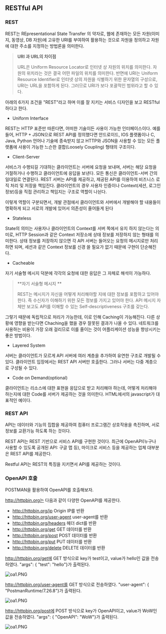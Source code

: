 ## RESTful API

### REST

REST는 REpresentational State Transfer 의 약자로, 웹에 존재하는 모든 자원(이미지, 동영상, DB 자원)에 고유한 URI를 부여하여 활용하는 것으로 자원을 정의하고 자원에 대한 주소를 지정하는 방법론을 의미한다. 

> **URI 과 URL의 차이점**
>
> URL은 Uniform Resource Locator로 인터넷 상 자원의 위치를 의미한다. 자원의 위치라는 것은 결국 어떤 파일의 위치를 의미한다. 반면에 URI는 Uniform Resource Identifier로 인터넷 상의 자원을 식별하기 위한 문자열의 구성으로, URI는 URL을 포함하게 된다. 그러므로 URI가 보다 포괄적인 범위라고 할 수 있다.

아래의 6가지 조건을 "REST"라고 하며 이를 잘 지키는 서비스 디자인을 보고 RESTful 하다고 한다.

- Uniform Interface

REST는 HTTP 표준만 따른다면, 어떠한 기술이든 사용이 가능한 인터페이스이다. 예를 들어, HTTP + JSON으로 REST API를 정의했다면 안드로이드, IOS 플랫폼이나 C, Java, Python 언어나 기술에 종속받지 않고 HTTP와 JSON을 사용할 수 있는 모든 플랫폼에 사용이 가능한 느슨한 결합(Loosely Coupling) 형태의 구조이다.

- Client-Server

서비스가 수행되길 기대하는 클라이언트는 서버에 요청을 보내며, 서버는 해당 요청을 거절하거나 수행하고 클라이언트에 응답을 보낸다. 모든 통신은 클라이언트-서버 간의 일대일로 연결된다. REST 서버는 API를 제공하고, 제공된 API를 이용하여 비즈니스 로직 처리 및 저장을 책임진다. 클라이언트의 경우 사용자 인증이나 Context(세션, 로그인 정보)등을 직접 관리하고 책임지는 구조로 역할이 나뉜다.

이렇게 역할이 구분되면서, 개발 관점에서 클라이언트와 서버에서 개발해야 할 내용들이 명확하게 되고 서로의 개발에 있어서 의존성이 줄어들게 된다

- Stateless

State의 의미는 사용자나 클라이언트의 Context를 서버 쪽에서 유지 하지 않는다는 의미로, HTTP Session과 같은 Context 저장소에 상태 정보를 저장하지 않는 형태를 의미한다. 상태 정보를 저장하지 않으면 각 API 서버는 들어오는 요청의 메시지로만 처리하면 되며, 세션과 같은 Context 정보를 신경 쓸 필요가 없기 때문에 구현이 단순해진다.

- Cacheable

자기 서술형 메시지 덕분에 각각의 요청에 대한 응답은 그 자체로 해석이 가능하다.

> **자기 서술형 메시지 **
>
> REST는 메시지가 자신을 어떻게 처리해야할 지에 대한 정보를 포함하고 있어야 한다. 즉 수신자가 이해하기 위한 모든 정보를 가지고 있어야 한다. API 메시지 자체만 보고도 API를 이해할 수 있는 Self-descriptiveness 구조를 갖는다.

그렇기 때문에 독립적으로 처리가 가능한데, 이로 인해 Caching이 가능해진다. 다른 상황에 영향을 받는다면 Chaching을 했을 경우 잘못된 결과가 나올 수 있다. 네트워크를 사용하는 비용이 가장 오래 걸리므로 이를 줄이는 것이 어플리케이션 성능을 향상시키는 좋은 방법이다.

- Layered System

서버는 클라이언트가 모르게 API 서버에 여러 계층을 추가하여 유연한 구조로 개발될 수 있다. 클라이언트 입장에서는 REST API 서버만 호출한다. 그러나 서버는 다중 계층으로 구성될 수 있다.

- Code on Demand(optional)

클라이언트는 리소스에 대한 표현을 응답으로 받고 처리해야 하는데, 어떻게 처리해야 하는지에 대한 Code를 서버가 제공하는 것을 의미한다. HTML에서의 javascript가 대표적인 예이다.

### REST API

API는 데이터와 기능의 집합을 제공하여 컴퓨터 프로그램간 상호작용을 촉진하며, 서로 정보를 교환가능 하도록 하는 것이다.

REST API는 REST 기반으로 서비스 API를 구현한 것이다. 최근에 OpenAPI(누구나 사용할 수 있도록 공개된 API: 구글 맵 등), 마이크로 서비스 등을 제공하는 업체 대부분은 REST API를 제공한다.

Restful API는 REST의 특징을 지키면서 API를 제공하는 것이다.



### OpenAPI 호출

POSTMAN을 활용하여 OpenAPI를 호출해보자. 

http://httpbin.org는 다음과 같이 다양한 OpenAPI를 제공한다.

- http://httpbin.org/ip Origin IP를 반환
- http://httpbin.org/user-agent user-agent를 반환
- http://httpbin.org/headers 헤더 dict를 반환
- http://httpbin.org/get GET 데이터를 반환
- http://httpbin.org/post POST 데이터를 반환
- http://httpbin.org/put PUT 데이터를 반환
- http://httpbin.org/delete DELETE 데이터를 반환



http://httpbin.org/get에 GET 방식으로 key가 test이고, value가 hello인 값을 전송하였다. "args": { "test": "hello"}가 출력된다.

![oa1.PNG](https://github.com/dpfkdlemtp/JavaStudy/blob/image/oa1.PNG?raw=true)



http://httpbin.org/user-agent를 GET 방식으로 전송하였다. "user-agent": { "PostmanRuntime/7.26.8"}가 출력된다.

![oa1.PNG](https://github.com/dpfkdlemtp/JavaStudy/blob/image/oa2.PNG?raw=true)

http://httpbin.org/post에 POST 방식으로 key가 OpenAPI이고, value가 WoW인 값을 전송하였다. "args": { "OpenAPI": "WoW"}가 출력된다.

![oa1.PNG](https://github.com/dpfkdlemtp/JavaStudy/blob/image/oa3.PNG?raw=true)

